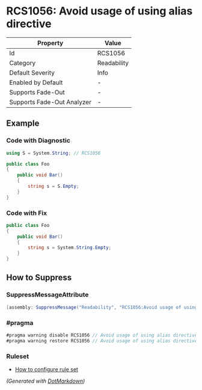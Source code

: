 # RCS1056: Avoid usage of using alias directive

| Property                    | Value       |
| --------------------------- | ----------- |
| Id                          | RCS1056     |
| Category                    | Readability |
| Default Severity            | Info        |
| Enabled by Default          | \-          |
| Supports Fade\-Out          | \-          |
| Supports Fade\-Out Analyzer | \-          |

## Example

### Code with Diagnostic

```csharp
using S = System.String; // RCS1056

public class Foo
{
    public void Bar()
    {
        string s = S.Empty;
    }
}
```

### Code with Fix

```csharp
public class Foo
{
    public void Bar()
    {
        string s = System.String.Empty;
    }
}
```

## How to Suppress

### SuppressMessageAttribute

```csharp
[assembly: SuppressMessage("Readability", "RCS1056:Avoid usage of using alias directive.", Justification = "<Pending>")]
```

### \#pragma

```csharp
#pragma warning disable RCS1056 // Avoid usage of using alias directive.
#pragma warning restore RCS1056 // Avoid usage of using alias directive.
```

### Ruleset

* [How to configure rule set](../HowToConfigureAnalyzers.md)

*\(Generated with [DotMarkdown](http://github.com/JosefPihrt/DotMarkdown)\)*